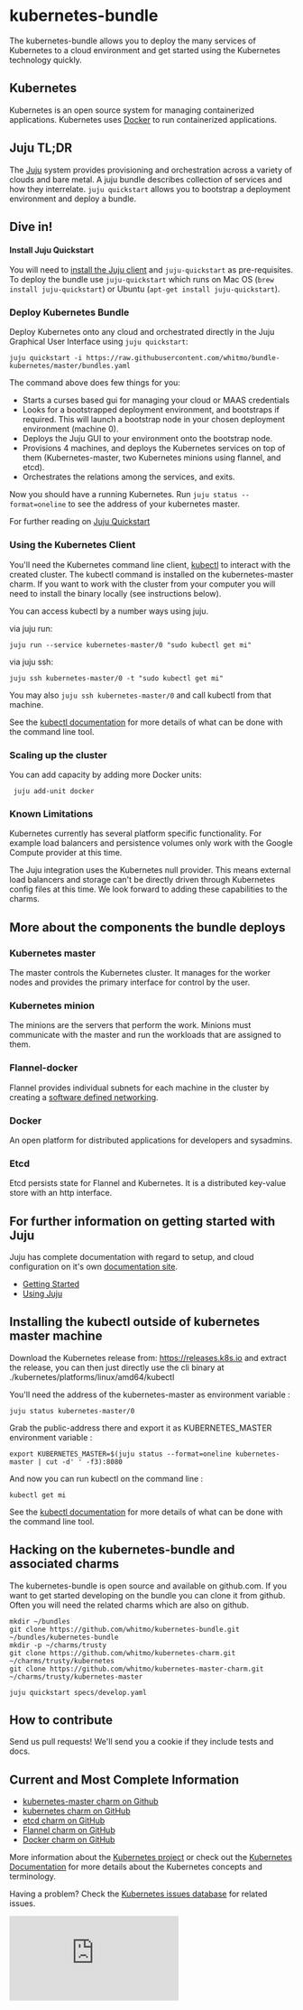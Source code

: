 # kubernetes-bundle

The kubernetes-bundle allows you to deploy the many services of
Kubernetes to a cloud environment and get started using the Kubernetes
technology quickly.

## Kubernetes

Kubernetes is an open source system for managing containerized
applications.  Kubernetes uses [Docker](http://docker.com) to run
containerized applications.

## Juju TL;DR

The [Juju](https://juju.ubuntu.com) system provides provisioning and
orchestration across a variety of clouds and bare metal. A juju bundle
describes collection of services and how they interrelate. `juju
quickstart` allows you to bootstrap a deployment environment and
deploy a bundle.

## Dive in!

#### Install Juju Quickstart

You will need to
[install the Juju client](https://juju.ubuntu.com/install/) and
`juju-quickstart` as pre-requisites.  To deploy the bundle use
`juju-quickstart` which runs on Mac OS (`brew install
juju-quickstart`) or Ubuntu (`apt-get install juju-quickstart`).

### Deploy Kubernetes Bundle

Deploy Kubernetes onto any cloud and orchestrated directly in the Juju
Graphical User Interface using `juju quickstart`:

    juju quickstart -i https://raw.githubusercontent.com/whitmo/bundle-kubernetes/master/bundles.yaml

The command above does few things for you:

- Starts a curses based gui for managing your cloud or MAAS credentials
- Looks for a bootstrapped deployment environment, and bootstraps if
  required. This will launch a bootstrap node in your chosen
  deployment environment (machine 0).
- Deploys the Juju GUI to your environment onto the bootstrap node.
- Provisions 4 machines, and deploys the Kubernetes services on top of
  them (Kubernetes-master, two Kubernetes minions using flannel, and etcd).
- Orchestrates the relations among the services, and exits.

Now you should have a running Kubernetes. Run `juju status
--format=oneline` to see the address of your kubernetes master.

For further reading on [Juju Quickstart](https://pypi.python.org/pypi/juju-quickstart)

### Using the Kubernetes Client

You'll need the Kubernetes command line client,
[kubectl](https://github.com/GoogleCloudPlatform/kubernetes/blob/master/docs/kubectl.md)
to interact with the created cluster.  The kubectl command is
installed on the kubernetes-master charm. If you want to work with
the cluster from your computer you will need to install the binary
locally (see instructions below).

You can access kubectl by a number ways using juju.

via juju run:

    juju run --service kubernetes-master/0 "sudo kubectl get mi"

via juju ssh:

    juju ssh kubernetes-master/0 -t "sudo kubectl get mi"

You may also `juju ssh kubernetes-master/0` and call kubectl from that
machine.

See the
[kubectl documentation](https://github.com/GoogleCloudPlatform/kubernetes/blob/master/docs/kubectl.md)
for more details of what can be done with the command line tool.

### Scaling up the cluster

You can add capacity by adding more Docker units:

     juju add-unit docker

### Known Limitations

Kubernetes currently has several platform specific functionality. For
example load balancers and persistence volumes only work with the
Google Compute provider at this time.

The Juju integration uses the Kubernetes null provider. This means
external load balancers and storage can't be directly driven through
Kubernetes config files at this time. We look forward to adding these
capabilities to the charms.


## More about the components the bundle deploys

### Kubernetes master

The master controls the Kubernetes cluster.  It manages for the worker
nodes and provides the primary interface for control by the user.

### Kubernetes minion

The minions are the servers that perform the work.  Minions must
communicate with the master and run the workloads that are assigned to
them.

### Flannel-docker

Flannel provides individual subnets for each machine in the cluster by
creating a
[software defined networking](http://en.wikipedia.org/wiki/Software-defined_networking).

### Docker

An open platform for distributed applications for developers and sysadmins.

### Etcd

Etcd persists state for Flannel and Kubernetes. It is a distributed
key-value store with an http interface.


## For further information on getting started with Juju

Juju has complete documentation with regard to setup, and cloud
configuration on it's own
[documentation site](https://juju.ubuntu.com/docs/).

- [Getting Started](https://juju.ubuntu.com/docs/getting-started.html)
- [Using Juju](https://juju.ubuntu.com/docs/charms.html)


## Installing the kubectl outside of kubernetes master machine

Download the Kubernetes release from:
https://releases.k8s.io and extract
the release, you can then just directly use the cli binary at
./kubernetes/platforms/linux/amd64/kubectl

You'll need the address of the kubernetes-master as environment variable :

    juju status kubernetes-master/0

Grab the public-address there and export it as KUBERNETES_MASTER
environment variable :

    export KUBERNETES_MASTER=$(juju status --format=oneline kubernetes-master | cut -d' ' -f3):8080

And now you can run kubectl on the command line :

    kubectl get mi

See the
[kubectl documentation](https://github.com/GoogleCloudPlatform/kubernetes/blob/master/docs/kubectl.md)
for more details of what can be done with the command line tool.


## Hacking on the kubernetes-bundle and associated charms

The kubernetes-bundle is open source and available on github.com.  If
you want to get started developing on the bundle you can clone it from
github.  Often you will need the related charms which are also on
github.

    mkdir ~/bundles
    git clone https://github.com/whitmo/kubernetes-bundle.git ~/bundles/kubernetes-bundle
    mkdir -p ~/charms/trusty
    git clone https://github.com/whitmo/kubernetes-charm.git ~/charms/trusty/kubernetes
    git clone https://github.com/whitmo/kubernetes-master-charm.git ~/charms/trusty/kubernetes-master

    juju quickstart specs/develop.yaml

## How to contribute

Send us pull requests!  We'll send you a cookie if they include tests and docs.


## Current and Most Complete Information

 - [kubernetes-master charm on Github](https://github.com/whitmo/charm-kubernetes-master)
 - [kubernetes charm on GitHub](https://github.com/whitmo/charm-kubernetes)
 - [etcd charm on GitHub](https://github.com/whitmo/etcd-charm)
 - [Flannel charm on GitHub](https://github.com/chuckbutler/docker-flannel-charm)
 - [Docker charm on GitHub](https://github.com/chuckbutler/docker-charm)

More information about the
[Kubernetes project](https://github.com/GoogleCloudPlatform/kubernetes)
or check out the
[Kubernetes Documentation](https://github.com/GoogleCloudPlatform/kubernetes/tree/master/docs)
for more details about the Kubernetes concepts and terminology.

Having a problem? Check the [Kubernetes issues database](https://github.com/GoogleCloudPlatform/kubernetes/issues)
for related issues.


[![Analytics](https://kubernetes-site.appspot.com/UA-36037335-10/GitHub/cluster/juju/bundles/README.md?pixel)]()
